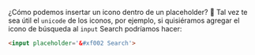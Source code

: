 ¿Cómo podemos insertar un icono dentro de un placeholder? :thinking: Tal vez te sea útil el `unicode` de los iconos, por ejemplo, si quisiéramos agregar el icono de búsqueda al `input` Search podríamos hacer: 

```html
<input placeholder='&#xf002 Search'>

```